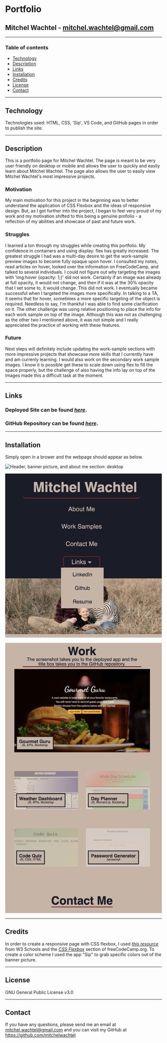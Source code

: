 # Portfolio

## Mitchel Wachtel - mitchel.wachtel@gmail.com

---
### Table of contents
* [Technology](#technology)
* [Description](#description)
* [Links](#links)
* [Installation](#installation)
* [Credits](#credits)
* [License](#license)
* [Contact](#contact)
---

## Technology

Technologies used: HTML, CSS, 'Sip', VS Code, and GitHub pages in order to publish the site.

---

## Description

This is a portfolio page for Mitchel Wachtel. The page is meant to be very user friendly on desktop or mobile and allows the user to quickly and easily learn about Mitchel Wachtel. The page also allows the user to easily view Mitchel Wachtel's most impressive projects.

### Motivation

My main motivation for this project in the beginning was to better understand the application of CSS Flexbox and the ideas of responsive design.  But, as I got further into the project, I began to feel very proud of my work and my motivation shifted to this being a genuine profolio - a reflection of my abilities and showcase of past and future work.

### Struggles

I learned a ton through my struggles while creating this portfolio. My confidence in containers and using display: flex has greatly increased. The greatest struggle I had was a multi-day desire to get the work-sample preview images to become fully opaque upon hover. I consulted my notes, read articles on hover, looked over the information on FreeCodeCamp, and talked to several individuals. I could not figure out why targeting the images with 'img:hover {opacity: 1;}' did not work. Certainly if an image was already at full opacity, it would not change, and then if it was at the 30% opacity that I set some to, it would change. This did not work. I eventually became successful when I targeted the images more specifically. In talking to a TA, it seems that for hover, sometimes a more specific targeting of the object is required. Needless to say, I'm thankful I was able to find some clarification on it. The other challenge was using relative positioning to place the info for each work sample on top of the image. Although this was not as challenging as the other two I mentioned above, it was not simple and I really appreciated the practice of working with these features.

### Future

Next steps will definitely include updating the work-sample sections with more impressive projects that showcase more skills that I currently have and am currenly learning. I would also work on the secondary work sample images. I know it is possible get these to scale down using flex to fill the space properly, but the challenge of also having the info lay on top of the images made this a difficult task at the moment.

---

## Links

### **Deployed Site** can be found *[here](https://www.mitchelwachtel.me/portfolio)*. 

### **GitHub Repository** can be found *[here](https://github.com/mitchelwachtel/portfolio)*.

---
## Installation 

Simply open in a brower and the webpage should appear as below.

![Header, banner picture, and about me section: desktop](./assets/images/page1.png)

![Header, links dropdown: mobile](./assets/images/page2.png)

![Work samples: mobile](./assets/images/page3.png)

---
## Credits

In order to create a responsive page with CSS flexbox, I used *[this resource](https://css-tricks.com/snippets/css/a-guide-to-flexbox/#background)* from W3 Schools and the *[CSS Flexbox](https://www.freecodecamp.org/learn/responsive-web-design#css-flexbox)* section of freeCodeCamp.org. To create a color scheme I used the app "Sip" to grab specific colors out of the banner picture. 

---
## License

GNU General Public License v3.0

---
## Contact

If you have any questions, please send me an email at mitchel.wachtel@gmail.com and you can visit my GitHub at https://github.com/mitchelwachtel